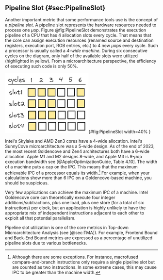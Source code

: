 

## Pipeline Slot {#sec:PipelineSlot}

Another important metric that some performance tools use is the concept of a *pipeline slot*. A pipeline slot represents the hardware resources needed to process one $\mu$op. Figure @fig:PipelineSlot demonstrates the execution pipeline of a CPU that has 4 allocation slots every cycle. That means that the core can assign execution resources (renamed source and destination registers, execution port, ROB entries, etc.) to 4 new $\mu$ops every cycle. Such a processor is usually called a *4-wide machine*. During six consecutive cycles on the diagram, only half of the available slots were utilized (highlighted in yellow). From a microarchitecture perspective, the efficiency of executing such code is only 50%.

![Pipeline diagram of a 4-wide CPU.](../../img/terms-and-metrics/PipelineSlot.jpg){#fig:PipelineSlot width=40% }

Intel's Skylake and AMD Zen3 cores have a 4-wide allocation. Intel's SunnyCove microarchitecture was a 5-wide design. As of the end of 2023, the most recent Goldencove and Zen4 architectures both have a 6-wide allocation. Apple M1 and M2 designs 8-wide, and Apple M3 is 9-$\mu$op execution bandwidth see [@AppleOptimizationGuide, Table 4.10]. The width of a machine puts a cap on the IPC. This means that the maximum achievable IPC of a processor equals its width.[^2] For example, when your calculations show more than 6 IPC on a Goldencove-based machine, you should be suspicious.

Very few applications can achieve the maximum IPC of a machine. Intel Goldencove core can theoretically execute four integer additions/subtractions, plus one load, plus one store (for a total of six instructions) per clock, but an application is highly unlikely to have the appropriate mix of independent instructions adjacent to each other to exploit all that potential parallelism.

Pipeline slot utilization is one of the core metrics in Top-down Microarchitecture Analysis (see [@sec:TMA]). For example, Frontend Bound and Back-End Bound metrics are expressed as a percentage of unutilized pipeline slots due to various bottlenecks.

[^2]: Although there are some exceptions. For instance, macrofused compare-and-branch instructions only require a single pipeline slot but are counted as two instructions. In some extreme cases, this may cause IPC to be greater than the machine width.